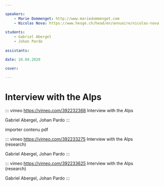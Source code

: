 ```yaml
---

speakers: 
    - Marie Dommenget: http://www.mariedommenget.com
    - Nicolas Nova: https://www.hesge.ch/head/en/annuaire/nicolas-nova
    
students:
    - Gabriel Abergel
    - Johan Pardo
    
assistants:

date: 10.04.2020

cover:

---
```


# Interview with the Alps

::: vimeo https://vimeo.com/392232368
Interview with the Alps

Gabriel Abergel, Johan Pardo
:::

importer contenu pdf

::: vimeo https://vimeo.com/392233275
Interview with the Alps  
(research)

Gabriel Abergel, Johan Pardo
:::

::: vimeo https://vimeo.com/392233625
Interview with the Alps  
(research)

Gabriel Abergel, Johan Pardo
:::
